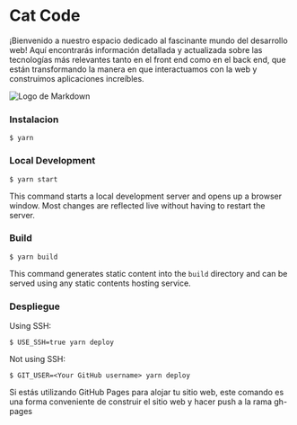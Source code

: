 
# Cat Code 

¡Bienvenido a nuestro espacio dedicado al fascinante mundo del desarrollo web! Aquí encontrarás información detallada y actualizada sobre las tecnologías más relevantes tanto en el front end como en el back end, que están transformando la manera en que interactuamos con la web y construimos aplicaciones increíbles.

![Logo de Markdown](https://i.ibb.co/Yp0LwcB/Captura-de-pantalla-2024-02-18-121128.png)



### Instalacion

```
$ yarn
```

### Local Development

```
$ yarn start
```

This command starts a local development server and opens up a browser window. Most changes are reflected live without having to restart the server.

### Build

```
$ yarn build
```

This command generates static content into the `build` directory and can be served using any static contents hosting service.

### Despliegue

Using SSH:

```
$ USE_SSH=true yarn deploy
```

Not using SSH:

```
$ GIT_USER=<Your GitHub username> yarn deploy
```


Si estás utilizando GitHub Pages para alojar tu sitio web, este comando es una forma conveniente de construir el sitio web y hacer push a la rama gh-pages
